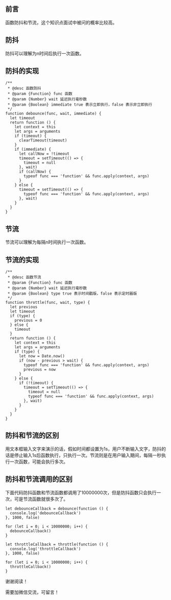## 前言

函数防抖和节流，这个知识点面试中被问的概率比较高。

## 防抖

防抖可以理解为n时间后执行一次函数。

## 防抖的实现

```
/**
 * @desc 函数防抖
 * @param {Function} func 函数
 * @param {Number} wait 延迟执行毫秒数
 * @param {Boolean} immediate true 表示立即执行，false 表示非立即执行
 */
function debounce(func, wait, immediate) {
  let timeout
  return function () {
    let context = this
    let args = arguments
    if (timeout) {
      clearTimeout(timeout)
    }
    if (immediate) {
      let callNow = !timeout
      timeout = setTimeout(() => {
        timeout = null
      }, wait)
      if (callNow) {
        typeof func === 'function' && func.apply(context, args)
      }
    } else {
      timeout = setTimeout(() => {
        typeof func === 'function' && func.apply(context, args)
      }, wait)
    }
  }
}
```

## 节流

节流可以理解为每隔n时间执行一次函数。

## 节流的实现

```
/**
 * @desc 函数节流
 * @param {Function} func 函数
 * @param {Number} wait 延迟执行毫秒数
 * @param {Boolean} type true 表示时间戳版，false 表示定时器版
 */
function throttle(func, wait, type) {
  let previous
  let timeout
  if (type) {
    previous = 0
  } else {
    timeout
  }
  return function () {
    let context = this
    let args = arguments
    if (type) {
      let now = Date.now()
      if (now - previous > wait) {
        typeof func === 'function' && func.apply(context, args)
        previous = now
      }
    } else {
      if (!timeout) {
        timeout = setTimeout(() => {
          timeout = null
          typeof func === 'function' && func.apply(context, args)
        }, wait)
      }
    }
  }
}
```

## 防抖和节流的区别

用文本框输入文字来演示的话，假如时间都设置为1s，用户不断输入文字，防抖的话是停止输入1s后函数执行，只执行一次。节流则是在用户输入期间，每隔一秒执行一次函数，可能会执行多次。

## 防抖和节流调用的区别

下面代码防抖函数和节流函数都调用了10000000次，但是防抖函数只会执行一次，可是节流函数就很多次了。

```
let debounceCallback = debounce(function () {
  console.log('debounceCallback')
}, 1000, false)

for (let i = 0; i < 10000000; i++) {
  debounceCallback()
}

let throttleCallback = throttle(function () {
  console.log('throttleCallback')
}, 1000, false)

for (let i = 0; i < 10000000; i++) {
  throttleCallback()
}
```

谢谢阅读！

需要加微信交流，可留言！